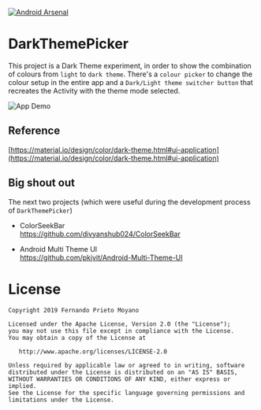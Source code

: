 [![Android Arsenal]( https://img.shields.io/badge/Android%20Arsenal-DarkThemePicker-green.svg?style=flat )]( https://android-arsenal.com/details/1/8017 )

# DarkThemePicker  
  
This project is a Dark Theme experiment, in order to show the combination of colours from `light` to `dark theme`.
There's a `colour picker` to change the colour setup in the entire app and a `Dark/Light theme switcher button` that recreates the Activity with the theme mode selected.

![App Demo](Demo-DarkThemePicker.gif)

 
## Reference
[https://material.io/design/color/dark-theme.html#ui-application](https://material.io/design/color/dark-theme.html#ui-application)
  
## Big shout out 
The next two projects (which were useful during the development process of `DarkThemePicker`)
* ColorSeekBar  
https://github.com/divyanshub024/ColorSeekBar  
  
* Android Multi Theme UI  
https://github.com/pkjvit/Android-Multi-Theme-UI


#  License

    Copyright 2019 Fernando Prieto Moyano

    Licensed under the Apache License, Version 2.0 (the "License");
    you may not use this file except in compliance with the License.
    You may obtain a copy of the License at

       http://www.apache.org/licenses/LICENSE-2.0

    Unless required by applicable law or agreed to in writing, software
    distributed under the License is distributed on an "AS IS" BASIS,
    WITHOUT WARRANTIES OR CONDITIONS OF ANY KIND, either express or implied.
    See the License for the specific language governing permissions and
    limitations under the License.